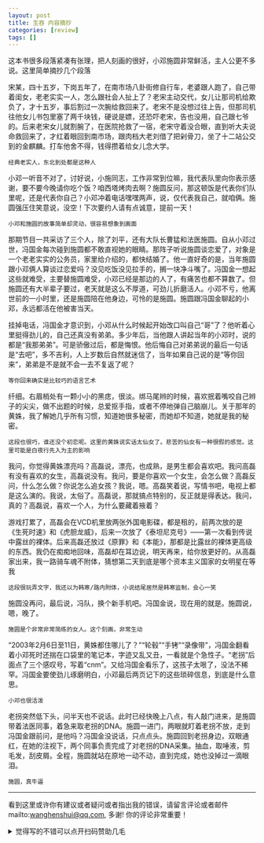 ```yaml
---
layout: post
title: 生吞 内容摘抄
categories: [review]
tags: []
---
```



这本书很多段落紧凑有张理，把人刻画的很好，小邓施圆非常鲜活，主人公更不多说。这里简单摘抄几个段落


<!-- more -->


宋某，四十五岁，下岗五年了，在南市场八卦街修自行车，老婆跟人跑了，自己带着闺女，老老实实一人，怎么跟社会人扯上了？老宋主动交代，女儿让那司机给欺负了，才十五岁，事后割过一次腕给救回来了。老宋不是没想过往上告，但那司机往他女儿书包里塞了两千块钱，硬说是嫖，还恐吓老宋，告也没用，自己跟七爷的。后来老宋女儿就割腕了，在医院抢救了一宿，老宋守着没合眼，直到听大夫说命救回来了，才红着眼回到南市场，跟肉档大老刘借了把剁骨刀，坐了十二站公交到的金麒麟。打车他舍不得，钱得攒着给女儿念大学。

`经典老实人，东北到处都是这种人`


小邓一听音不对了，讨好说，小施同志，工作非常到位嘛，我代表队里向你表示感谢，要不要今晚请你吃个饭？咱西塔烤肉去啊？施圆反问，那这顿饭是代表你们队里呢，还是代表你自己？小邓冲着电话嘿嘿两声，说，仅代表我自己，就咱俩。施圆强压住笑意说，没空！下次要约人请有点诚意，提前一天！

`小邓和施圆的故事简单却灵动，很容易想象到画面`


那期节目一共采访了三个人，除了刘平，还有大队长曹猛和法医施圆。自从小邓过世，冯国金每次碰到施圆都不敢直视她的眼睛。那阵子听说施圆谈恋爱了，对象是一个老老实实的公务员，家里给介绍的，都快结婚了。他一直好奇的是，当年施圆跟小邓俩人算谈过恋爱吗？没见吃饭没见拉手的，搁一块净斗嘴了。冯国金一想起这些就难受，主要替施圆难受，小邓已经是那边的人了，有痛苦也都不算数了。但施圆还有大半辈子要过，老天就是这么不厚道，可劲儿折磨活人。小邓不亏，他离世前的一小时里，还是施圆陪在他身边，可怜的是施圆。施圆跟冯国金聊起的小邓，永远都活在他被害当天。


挂掉电话，冯国金才意识到，小邓从什么时候起开始改口叫自己“哥”了？他听着心里挺得劲儿的，自己还真没有弟弟。多少年后，当他跟人讲起当年的小邓时，说的都是“我那弟弟”。可是骄傲过后，都是悔恨。他后悔自己对弟弟说的最后一句话是“去吧”，多不吉利，人上岁数后自然就迷信了，当年如果自己说的是“等你回来”，弟弟是不是就不会一去不复返了呢？

`等你回来确实是比较巧的语言艺术`


纤细。右眉梢处有一颗小小的黑痣，很淡。绑马尾辫的时候，喜欢抿着嘴咬自己辫子的尖尖，做不出题的时候，总爱抠手指，或者不停地弹自己脑崩儿。关于那年的黄姝，我了解她几乎所有习惯，知道她很多秘密，而她却不知道，她就是我的秘密。


`这段也很巧，谁还没个初恋呢。这里的黄姝说实话太仙女了。悲苦的仙女有一种很假的感觉。这里可能是白夜行先入为主的影响`


我问，你觉得黄姝漂亮吗？高磊说，漂亮，也成熟，是男生都会喜欢吧。我问高磊有没有喜欢的女生，高磊说没有。我问，要是你喜欢一个女生，会怎么做？高磊反问，什么怎么做？你说怎么追女孩？我说，嗯。高磊笑着说，写情书吧，电视上都是这么演的。我说，太俗了。高磊说，那就搞点特别的，反正就是得表达。我问，真的？高磊说，喜欢一个人，为什么要藏着掖着？


游戏打累了，高磊会在VCD机里放两张外国电影碟，都是租的，前两次放的是《生死时速》和《虎胆龙威》，后来一次放了《泰坦尼克号》——第一次看到传说中露丝的裸体。后来高磊还放过《原罪》和《本能》，那都是比露丝的裸体更高级的东西。我仍在痴痴地回味，高磊却在耳边说，明天再来，给你放更好的。从高磊家出来，我一路骑车魂不附体，猜想第二天到底是哪个资本主义国家的女明星在等我

`这段很玩弄文字，我还以为韩寒/路内附体，小说结尾居然是韩寒监制，会心一笑`

施圆没再问，最后说，冯队，换个新手机吧。冯国金说，现在用的就是。施圆说，嗯，晚了。

`施圆是个非常非常简练的女人。这个刻画，非常生动`


“2003年2月6日至11日，黄姝都住哪儿了？”“轮毂”“手铐”“录像带”，冯国金翻看着小邓死时还揣在口袋里的笔记本，字迹又乱又丑，一看就是个急性子。“老拐”后面点了三个感叹号，写着“cnm”。又给冯国金看乐了，这孩子太哏了，没法不稀罕。冯国金要使劲儿琢磨明白，小邓最后两页记下的这些琐碎信息，到底是什么意思。

`小邓也很活泼`



老拐突然低下头，问半天也不说话。此时已经快晚上八点，有人敲门进来，是施圆带着法医同事，着急来取老拐的DNA。施圆一进门，两眼就盯着老拐不放，走到冯国金跟前问，是他吗？冯国金没说话，只点点头。施圆回到老拐身边，双眼通红，在她的注视下，两个同事负责完成了对老拐的DNA采集。抽血，取唾液，剪毛发，刮皮屑。全程，施圆就站在原地一动不动，直到完成，她也没掉过一滴眼泪。


`施圆，真牛逼`



---

看到这里或许你有建议或者疑问或者指出我的错误，请留言评论或者邮件mailto:wanghenshui@qq.com, 多谢!  你的评论非常重要！

<details>
<summary>觉得写的不错可以点开扫码赞助几毛</summary>
<img src="https://wanghenshui.github.io/assets/wepay.png" alt="微信转账">
</details>